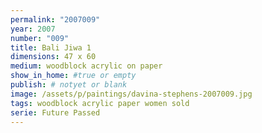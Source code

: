 ```yaml
---
permalink: "2007009"
year: 2007
number: "009"
title: Bali Jiwa 1
dimensions: 47 x 60
medium: woodblock acrylic on paper
show_in_home: #true or empty
publish: # notyet or blank
image: /assets/p/paintings/davina-stephens-2007009.jpg
tags: woodblock acrylic paper women sold
serie: Future Passed
---
```

